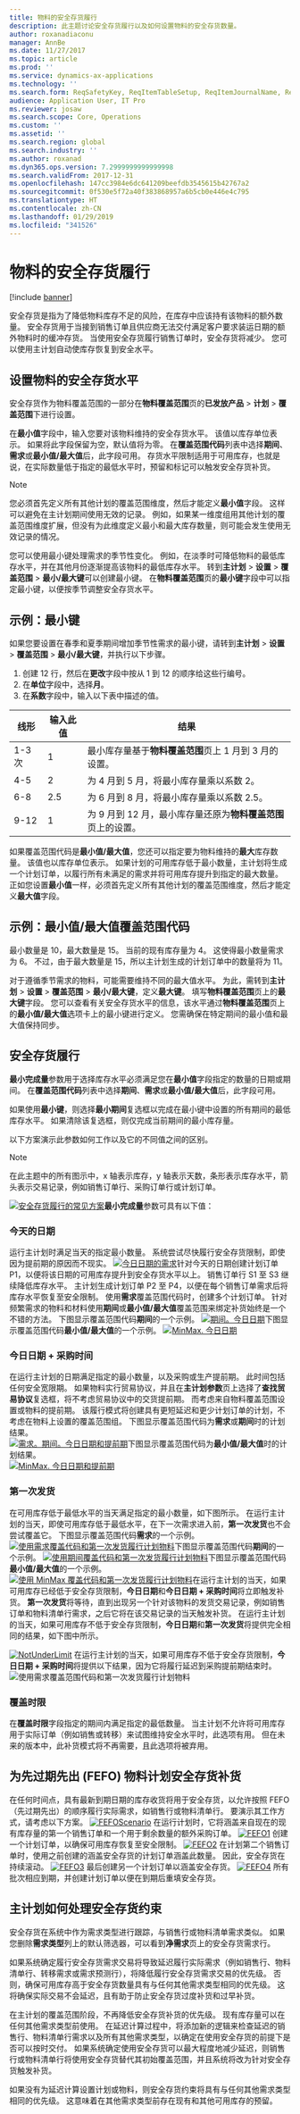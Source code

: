 ```yaml
---
title: 物料的安全存货履行
description: 此主题讨论安全存货履行以及如何设置物料的安全存货数量。
author: roxanadiaconu
manager: AnnBe
ms.date: 11/27/2017
ms.topic: article
ms.prod: ''
ms.service: dynamics-ax-applications
ms.technology: ''
ms.search.form: ReqSafetyKey, ReqItemTableSetup, ReqItemJournalName, ReqItemTable, EcoResProductDetailsExtended
audience: Application User, IT Pro
ms.reviewer: josaw
ms.search.scope: Core, Operations
ms.custom: ''
ms.assetid: ''
ms.search.region: global
ms.search.industry: ''
ms.author: roxanad
ms.dyn365.ops.version: 7.2999999999999998
ms.search.validFrom: 2017-12-31
ms.openlocfilehash: 147cc3984e6dc641209beefdb3545615b42767a2
ms.sourcegitcommit: 0f530e5f72a40f383868957a6b5cb0e446e4c795
ms.translationtype: HT
ms.contentlocale: zh-CN
ms.lasthandoff: 01/29/2019
ms.locfileid: "341526"
---
```

# <a name="safety-stock-fulfillment-for-items"></a>物料的安全存货履行

[!include [banner](../includes/banner.md)]

安全存货是指为了降低物料库存不足的风险，在库存中应该持有该物料的额外数量。 安全存货用于当接到销售订单且供应商无法交付满足客户要求装运日期的额外物料时的缓冲存货。 当使用安全存货履行销售订单时，安全存货将减少。 您可以使用主计划自动使库存恢复到安全水平。    

## <a name="set-up-safety-stock-levels-for-items"></a>设置物料的安全存货水平

安全存货作为物料覆盖范围的一部分在**物料覆盖范围**页的**已发放产品** > **计划** > **覆盖范围**下进行设置。

在**最小值**字段中，输入您要对该物料维持的安全存货水平。 该值以库存单位表示。 如果将此字段保留为空，默认值将为零。 在**覆盖范围代码**列表中选择**期间**、**需求**或**最小值/最大值**后，此字段可用。 存货水平限制适用于可用库存，也就是说，在实际数量低于指定的最低水平时，预留和标记可以触发安全存货补货。

> [!NOTE]
> 您必须首先定义所有其他计划的覆盖范围维度，然后才能定义**最小值**字段。 这样可以避免在主计划期间使用无效的记录。 例如，如果某一维度组用其他计划的覆盖范围维度扩展，但没有为此维度定义最小和最大库存数量，则可能会发生使用无效记录的情况。

您可以使用最小键处理需求的季节性变化。 例如，在淡季时可降低物料的最低库存水平，并在其他月份逐渐提高该物料的最低库存水平。 转到**主计划** > **设置** > **覆盖范围** > **最小/最大键**可以创建最小键。 在**物料覆盖范围**页的**最小键**字段中可以指定最小键，以便按季节调整安全存货水平。 

## <a name="example-minimum-key"></a>示例：最小键
如果您要设置在春季和夏季期间增加季节性需求的最小键，请转到**主计划** > **设置** > **覆盖范围** > **最小/最大键**，并执行以下步骤。

1. 创建 12 行，然后在**更改**字段中按从 1 到 12 的顺序给这些行编号。
2. 在**单位**字段中，选择**月**。
3. 在**系数**字段中，输入以下表中描述的值。

|线形|输入此值|结果|
|---|---|---|
|1-3 次|1|最小库存量基于**物料覆盖范围**页上 1 月到 3 月的设置。|
|4-5|2|为 4 月到 5 月，将最小库存量乘以系数 2。|
|6-8|2.5|为 6 月到 8 月，将最小库存量乘以系数 2.5。|
|9-12|1|为 9 月到 12 月，最小库存量还原为**物料覆盖范围**页上的设置。|

如果覆盖范围代码是**最小值/最大值**，您还可以指定要为物料维持的**最大**库存数量。 该值也以库存单位表示。 如果计划的可用库存低于最小数量，主计划将生成一个计划订单，以履行所有未满足的需求并将可用库存提升到指定的最大数量。 正如您设置**最小值**一样，必须首先定义所有其他计划的覆盖范围维度，然后才能定义**最大值**字段。

## <a name="example-minmax-coverage-code"></a>示例：最小值/最大值覆盖范围代码
最小数量是 10，最大数量是 15。 当前的现有库存量为 4。 这使得最小数量需求为 6。 不过，由于最大数量是 15，所以主计划生成的计划订单中的数量将为 11。

对于遵循季节需求的物料，可能需要维持不同的最大值水平。 为此，需转到**主计划** > **设置** > **覆盖范围** > **最小/最大键**，定义**最大键**。 填写**物料覆盖范围**页上的**最大键**字段。 您可以查看有关安全存货水平的信息，该水平通过**物料覆盖范围**页上的**最小值/最大值**选项卡上的最小键进行定义。 您需确保在特定期间的最小值和最大值保持同步。

## <a name="safety-stock-fulfillment"></a>安全存货履行 

**最小完成量**参数用于选择库存水平必须满足您在**最小值**字段指定的数量的日期或期间。 在**覆盖范围代码**列表中选择**期间**、**需求**或**最小值/最大值**后，此字段可用。

如果使用**最小键**，则选择**最小期间**复选框以完成在最小键中设置的所有期间的最低库存水平。 如果清除该复选框，则仅完成当前期间的最小库存量。

以下方案演示此参数如何工作以及它的不同值之间的区别。

> [!NOTE]
> 在此主题中的所有图示中，x 轴表示库存，y 轴表示天数，条形表示库存水平，箭头表示交易记录，例如销售订单行、采购订单行或计划订单。

[![安全存货履行的常见方案](./media/Scenario1.png)](./media/Scenario1.png)**最小完成量**参数可具有以下值：
### <a name="todays-date"></a>今天的日期 
运行主计划时满足当天的指定最小数量。 系统尝试尽快履行安全存货限制，即使因为提前期的原因而不现实。 
[![今日日期的需求](./media/TodayReq.png)](./media/TodayReq.png)针对今天的日期创建计划订单 P1，以便将该日期的可用库存提升到安全存货水平以上。 销售订单行 S1 至 S3 继续降低库存水平。 主计划生成计划订单 P2 至 P4，以便在每个销售订单需求后将库存水平恢复至安全限制。
使用**需求**覆盖范围代码时，创建多个计划订单。 针对频繁需求的物料和材料使用**期间**或**最小值/最大值**覆盖范围来绑定补货始终是一个不错的方法。 下图显示覆盖范围代码**期间**的一个示例。
[![期间。今日日期](./media/TodayPeriod.png)](./media/TodayPeriod.png)下图显示覆盖范围代码**最小值/最大值**的一个示例。
[![MinMax. 今日日期](./media/TodayMinMax.png)](./media/TodayMinMax.png)
### <a name="todays-date--procurement-time"></a>今日日期 + 采购时间 
在运行主计划的日期满足指定的最小数量，以及采购或生产提前期。 此时间包括任何安全宽限期。 如果物料实行贸易协议，并且在**主计划参数**页上选择了**查找贸易协议**复选框，将不考虑贸易协议中的交货提前期。 而考虑来自物料覆盖范围设置或物料的提前期。
该履行模式将创建具有更短延迟和更少计划订单的计划，不考虑在物料上设置的覆盖范围组。 下图显示覆盖范围代码为**需求**或**期间**时的计划结果。  
[![需求。期间。今日日期和提前期](./media/TodayPLTReq.png)](./media/TodayPLTReq.png)下图显示覆盖范围代码为**最小值/最大值**时的计划结果。  
[![MinMax. 今日日期和提前期](./media/TodayPLTMinMax.png)](./media/TodayPLTMinMax.png)
### <a name="first-issue"></a>第一次发货 
在可用库存低于最低水平的当天满足指定的最小数量，如下图所示。 在运行主计划的当天，即使可用库存低于最低水平，在下一次需求进入前，**第一次发货**也不会尝试覆盖它。
下图显示覆盖范围代码**需求**的一个示例。
[![使用**需求**覆盖代码和**第一次发货**履行计划物料](./media/FirstIssueReq.png)](./media/FirstIssueReq.png)下图显示覆盖范围代码**期间**的一个示例。
[![使用**期间**覆盖代码和**第一次发货**履行计划物料](./media/FirstIssuePeriod.png)](./media/FirstIssuePeriod.png)下图显示覆盖范围代码**最小值/最大值**的一个示例。
[![使用 **MinMax** 覆盖代码和**第一次发货**履行计划物料](./media/FirstIssueMinMax.png)](./media/FirstIssueMinMax.png)在运行主计划的当天，如果可用库存已经低于安全存货限制，**今日日期**和**今日日期 + 采购时间**将立即触发补货。 **第一次发货**将等待，直到出现另一个针对该物料的发货交易记录，例如销售订单和物料清单行需求，之后它将在该交易记录的当天触发补货。 在运行主计划的当天，如果可用库存不低于安全存货限制，**今日日期**和**第一次发货**将提供完全相同的结果，如下图中所示。 

[![NotUnderLimit](./media/ReqFirstIssue.png)](./media/ReqFirstIssue.png) 在运行主计划的当天，如果可用库存不低于安全存货限制，**今日日期 + 采购时间**将提供以下结果，因为它将履行延迟到采购提前期结束时。
![使用**需求**覆盖范围代码和**第一次发货**履行计划物料](./media/ReqTodayLT.png)
### <a name="coverage-time-fence"></a>覆盖时限
在**覆盖时限**字段指定的期间内满足指定的最低数量。 当主计划不允许将可用库存用于实际订单（例如销售或转移）来试图维持安全水平时，此选项有用。 但在未来的版本中，此补货模式将不再需要，且此选项将被弃用。
## <a name="plan-safety-stock-replenishment-for-first-expired-first-out-fefo-items"></a>为先过期先出 (FEFO) 物料计划安全存货补货
在任何时间点，具有最新到期日期的库存收货将用于安全存货，以允许按照 FEFO（先过期先出）的顺序履行实际需求，如销售行或物料清单行。
要演示其工作方式，请考虑以下方案。
[![FEFOScenario](./media/FEFOScenario.png)](./media/FEFOScenario.png) 在运行计划时，它将涵盖来自现在的现有库存量的第一个销售订单和一个用于剩余数量的额外采购订单。
[![FEFO1](./media/FEFO1.png)](./media/FEFO1.png) 创建一个计划订单，以确保可用库存恢复至安全限制。
[![FEFO2](./media/FEFO2.png)](./media/FEFO2.png) 在计划第二个销售订单时，使用之前创建的涵盖安全存货的计划订单涵盖此数量。 因此，安全存货在持续滚动。
[![FEFO3](./media/FEFO3.png)](./media/FEFO3.png) 最后创建另一个计划订单以涵盖安全存货。
[![FEFO4](./media/FEFO4.png)](./media/FEFO4.png) 所有批次相应到期，并创建计划订单以便在到期后重填安全存货。

## <a name="how-master-planning-handles-the-safety-stock-constraint"></a>主计划如何处理安全存货约束

安全存货在系统中作为需求类型进行跟踪，与销售行或物料清单需求类似。 如果您删除**需求类型**列上的默认筛选器，可以看到**净需求**页上的安全存货需求行。

如果系统确定履行安全存货需求交易将导致延迟履行实际需求（例如销售行、物料清单行、转移需求或需求预测行），将降低履行安全存货需求交易的优先级。 否则，确保可用库存高于安全存货数量具有与任何其他需求类型相同的优先级。 这将确保实际交易不会延迟，且有助于防止安全存货过度补货和过早补货。

在主计划的覆盖范围阶段，不再降低安全存货补货的优先级。 现有库存量可以在任何其他需求类型前使用。 在延迟计算过程中，将添加新的逻辑来检查延迟的销售行、物料清单行需求以及所有其他需求类型，以确定在使用安全存货的前提下是否可以按时交付。 如果系统确定使用安全存货可以最大程度地减少延迟，则销售行或物料清单行将使用安全存货替代其初始覆盖范围，并且系统将改为针对安全存货触发补货。

如果没有为延迟计算设置计划或物料，则安全存货约束将具有与任何其他需求类型相同的优先级。 这意味着在其他需求类型前存在现有和其他可用库存的预留。
